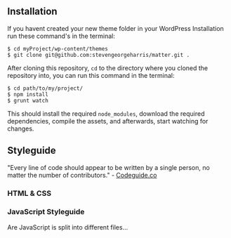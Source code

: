 ## Installation

If you havent created your new theme folder in your WordPress Installation run these command's in the terminal:

    $ cd myProject/wp-content/themes
    $ git clone git@github.com:stevengeorgeharris/matter.git .


After cloning this repository, `cd` to the directory where you cloned the repository into, you can run this command in the terminal:

    $ cd path/to/my/project/
    $ npm install
    $ grunt watch

This should install the required `node_modules`, download the required dependencies,  compile the assets, and afterwards, start watching for changes.


## Styleguide

"Every line of code should appear to be written by a single person, no matter the number of contributors." - [Codeguide.co](http://codeguide.co/ "Codeguide.co")

### HTML & CSS



### JavaScript Styleguide

Are JavaScript is split into different files...
